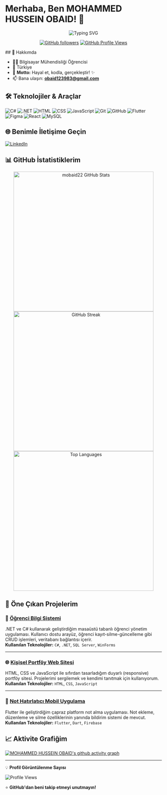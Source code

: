 # Merhaba, Ben MOHAMMED HUSSEIN OBAID! 👋

<div align="center">
  <img src="https://readme-typing-svg.herokuapp.com?font=Fira+Code&size=30&duration=3000&pause=1000&color=36BCF7&background=FFFFFF00&center=true&vCenter=true&width=600&lines=Bilgisayar+M%C3%BChendisli%C4%9Fi+%C3%96%C4%9Frencisi;Full+Stack+Developer;%E2%9C%A8+Kod+ile+Hayal+Kuruyorum+%E2%9C%A8" alt="Typing SVG" />
</div>

<div align="center">
  
[![GitHub followers](https://img.shields.io/github/followers/KULLANICI_ADINIZ?label=Takipçiler&style=social)](https://github.com/KULLANICI_ADINIZ)
[![GitHub Profile Views](https://komarev.com/ghpvc/?username=KULLANICI_ADINIZ&color=36BCF7&style=flat-square&label=Profil+Görüntülenme)](https://github.com/KULLANICI_ADINIZ)

</div>
## 🚀 Hakkımda

- 👨‍💻 Bilgisayar Mühendisliği Öğrencisi
- 📍 Türkiye
- 💭 **Motto:** Hayal et, kodla, gerçekleştir! ✨
- 📫 Bana ulaşın: **obaid123983@gmail.com**

## 🛠️ Teknolojiler & Araçlar

![C#](https://img.shields.io/badge/C%23-239120?style=flat-square&logo=c-sharp&logoColor=white)
![.NET](https://img.shields.io/badge/.NET-512BD4?style=flat-square&logo=dotnet&logoColor=white)
![HTML](https://img.shields.io/badge/HTML-E34F26?style=flat-square&logo=html5&logoColor=white)
![CSS](https://img.shields.io/badge/CSS-1572B6?style=flat-square&logo=css3&logoColor=white)
![JavaScript](https://img.shields.io/badge/JavaScript-F7DF1E?style=flat-square&logo=javascript&logoColor=black)
![Git](https://img.shields.io/badge/Git-F05032?style=flat-square&logo=git&logoColor=white)
![GitHub](https://img.shields.io/badge/GitHub-181717?style=flat-square&logo=github&logoColor=white)
![Flutter](https://img.shields.io/badge/Flutter-02569B?style=flat-square&logo=flutter&logoColor=white)
![Figma](https://img.shields.io/badge/Figma-F24E1E?style=flat-square&logo=figma&logoColor=white)
![React](https://img.shields.io/badge/React-61DAFB?style=flat-square&logo=react&logoColor=black)
![MySQL](https://img.shields.io/badge/MySQL-4479A1?style=flat-square&logo=mysql&logoColor=white)


## 🌐 Benimle İletişime Geçin

[![LinkedIn](https://img.shields.io/badge/-LinkedIn-0077B5?style=flat-square&logo=linkedin&logoColor=white)](https://www.linkedin.com/in/mohammed-obaid-b9749b300/)

## 📊 GitHub İstatistiklerim

<div align="center">

<!-- GitHub Stats -->
<img src="https://github-readme-stats.vercel.app/api?username=mobaid22&show_icons=true&theme=tokyonight&hide=prs&count_private=true&hide_title=true" width="450" alt="mobaid22 GitHub Stats" />

<!-- GitHub Streak -->
<img src="https://streak-stats.demolab.com/?user=mobaid22&theme=tokyonight&hide_border=true" width="450" alt="GitHub Streak" />

<!-- Top Languages -->
<img src="https://github-readme-stats.vercel.app/api/top-langs/?username=mobaid22&layout=compact&theme=tokyonight&hide_border=true" width="450" alt="Top Languages" />

</div>


## 📌 Öne Çıkan Projelerim

### 🚀 [Öğrenci Bilgi Sistemi](https://github.com/mobaid22/ogrenci-bilgi-sistemi)
.NET ve C# kullanarak geliştirdiğim masaüstü tabanlı öğrenci yönetim uygulaması. Kullanıcı dostu arayüz, öğrenci kayıt-silme-güncelleme gibi CRUD işlemleri, veritabanı bağlantısı içerir.  
**Kullanılan Teknolojiler:** `C#`, `.NET`, `SQL Server`, `WinForms`

---

### 🌐 [Kişisel Portföy Web Sitesi](https://github.com/mobaid22/portfoy-web)
HTML, CSS ve JavaScript ile sıfırdan tasarladığım duyarlı (responsive) portföy sitesi. Projelerimi sergilemek ve kendimi tanıtmak için kullanıyorum.  
**Kullanılan Teknolojiler:** `HTML`, `CSS`, `JavaScript`

---

### 📱 [Not Hatırlatıcı Mobil Uygulama](https://github.com/mobaid22/not-hatirlatici)
Flutter ile geliştirdiğim çapraz platform not alma uygulaması. Not ekleme, düzenleme ve silme özelliklerinin yanında bildirim sistemi de mevcut.  
**Kullanılan Teknolojiler:** `Flutter`, `Dart`, `Firebase`



## 📈 Aktivite Grafiğim

[![MOHAMMED HUSSEIN OBAID's github activity graph](https://github-readme-activity-graph.vercel.app/graph?username=mobaid22&theme=tokyonight)](https://github.com/ashutosh00710/github-readme-activity-graph)

---
💡 **Profil Görüntülenme Sayısı**

![Profile Views](https://komarev.com/ghpvc/?username=mobaid22&color=36bcf7&style=flat-square)

⭐ **GitHub'dan beni takip etmeyi unutmayın!**
